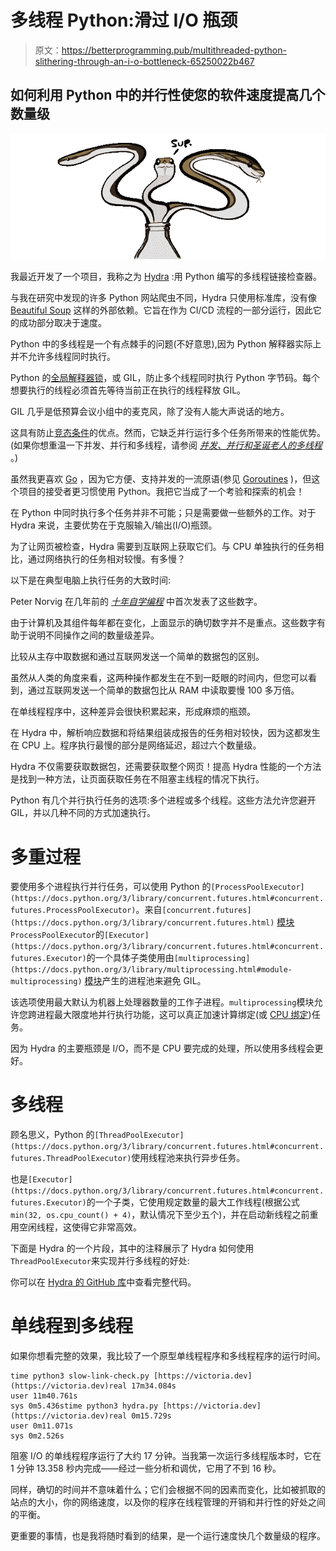 # 多线程 Python:滑过 I/O 瓶颈

> 原文：<https://betterprogramming.pub/multithreaded-python-slithering-through-an-i-o-bottleneck-65250022b467>

## 如何利用 Python 中的并行性使您的软件速度提高几个数量级

![](img/10d441befd0100a244df96e87484460f.png)

我最近开发了一个项目，我称之为 [Hydra](https://github.com/victoriadrake/hydra-link-checker) :用 Python 编写的多线程链接检查器。

与我在研究中发现的许多 Python 网站爬虫不同，Hydra 只使用标准库，没有像 [Beautiful Soup](https://www.crummy.com/software/BeautifulSoup/bs4/doc/) 这样的外部依赖。它旨在作为 CI/CD 流程的一部分运行，因此它的成功部分取决于速度。

Python 中的多线程是一个有点棘手的问题(不好意思),因为 Python 解释器实际上并不允许多线程同时执行。

Python 的[全局解释器锁](https://wiki.python.org/moin/GlobalInterpreterLock)，或 GIL，防止多个线程同时执行 Python 字节码。每个想要执行的线程必须首先等待当前正在执行的线程释放 GIL。

GIL 几乎是低预算会议小组中的麦克风，除了没有人能大声说话的地方。

这具有防止[竞态条件](https://en.wikipedia.org/wiki/Race_condition)的优点。然而，它缺乏并行运行多个任务所带来的性能优势。(如果你想重温一下并发、并行和多线程，请参阅 [*并发、并行和圣诞老人的多线程*](https://victoria.dev/blog/concurrency-parallelism-and-the-many-threads-of-santa-claus/) 。)

虽然我更喜欢 [Go](https://golang.org/) ，因为它方便、支持并发的一流原语(参见 [Goroutines](https://tour.golang.org/concurrency/1) )，但这个项目的接受者更习惯使用 Python。我把它当成了一个考验和探索的机会！

在 Python 中同时执行多个任务并非不可能；只是需要做一些额外的工作。对于 Hydra 来说，主要优势在于克服输入/输出(I/O)瓶颈。

为了让网页被检查，Hydra 需要到互联网上获取它们。与 CPU 单独执行的任务相比，通过网络执行的任务相对较慢。有多慢？

以下是在典型电脑上执行任务的大致时间:

Peter Norvig 在几年前的 [*十年自学编程*](http://norvig.com/21-days.html#answers) 中首次发表了这些数字。

由于计算机及其组件每年都在变化，上面显示的确切数字并不是重点。这些数字有助于说明不同操作之间的数量级差异。

比较从主存中取数据和通过互联网发送一个简单的数据包的区别。

虽然从人类的角度来看，这两种操作都发生在不到一眨眼的时间内，但您可以看到，通过互联网发送一个简单的数据包比从 RAM 中读取要慢 100 多万倍。

在单线程程序中，这种差异会很快积累起来，形成麻烦的瓶颈。

在 Hydra 中，解析响应数据和将结果组装成报告的任务相对较快，因为这都发生在 CPU 上。程序执行最慢的部分是网络延迟，超过六个数量级。

Hydra 不仅需要获取数据包，还需要获取整个网页！提高 Hydra 性能的一个方法是找到一种方法，让页面获取任务在不阻塞主线程的情况下执行。

Python 有几个并行执行任务的选项:多个进程或多个线程。这些方法允许您避开 GIL，并以几种不同的方式加速执行。

# 多重过程

要使用多个进程执行并行任务，可以使用 Python 的`[ProcessPoolExecutor](https://docs.python.org/3/library/concurrent.futures.html#concurrent.futures.ProcessPoolExecutor)`。来自`[concurrent.futures](https://docs.python.org/3/library/concurrent.futures.html)` [模块](https://docs.python.org/3/library/concurrent.futures.html)`ProcessPoolExecutor`的`[Executor](https://docs.python.org/3/library/concurrent.futures.html#concurrent.futures.Executor)`的一个具体子类使用由`[multiprocessing](https://docs.python.org/3/library/multiprocessing.html#module-multiprocessing)` [模块](https://docs.python.org/3/library/multiprocessing.html#module-multiprocessing)产生的进程池来避免 GIL。

该选项使用最大默认为机器上处理器数量的工作子进程。`multiprocessing`模块允许您跨进程最大限度地并行执行功能，这可以真正加速计算绑定(或 [CPU 绑定](https://en.wikipedia.org/wiki/CPU-bound))任务。

因为 Hydra 的主要瓶颈是 I/O，而不是 CPU 要完成的处理，所以使用多线程会更好。

# 多线程

顾名思义，Python 的`[ThreadPoolExecutor](https://docs.python.org/3/library/concurrent.futures.html#concurrent.futures.ThreadPoolExecutor)`使用线程池来执行异步任务。

也是`[Executor](https://docs.python.org/3/library/concurrent.futures.html#concurrent.futures.Executor)`的一个子类，它使用规定数量的最大工作线程(根据公式`min(32, os.cpu_count() + 4)`，默认情况下至少五个)，并在启动新线程之前重用空闲线程，这使得它非常高效。

下面是 Hydra 的一个片段，其中的注释展示了 Hydra 如何使用`ThreadPoolExecutor`来实现并行多线程的好处:

你可以在 [Hydra 的 GitHub 库](https://github.com/victoriadrake/hydra-link-checker)中查看完整代码。

# 单线程到多线程

如果你想看完整的效果，我比较了一个原型单线程程序和多线程程序的运行时间。

```
time python3 slow-link-check.py [https://victoria.dev](https://victoria.dev)real 17m34.084s
user 11m40.761s
sys 0m5.436stime python3 hydra.py [https://victoria.dev](https://victoria.dev)real 0m15.729s
user 0m11.071s
sys 0m2.526s
```

阻塞 I/O 的单线程程序运行了大约 17 分钟。当我第一次运行多线程版本时，它在 1 分钟 13.358 秒内完成——经过一些分析和调优，它用了不到 16 秒。

同样，确切的时间并不意味着什么；它们会根据不同的因素而变化，比如被抓取的站点的大小，你的网络速度，以及你的程序在线程管理的开销和并行性的好处之间的平衡。

更重要的事情，也是我将随时看到的结果，是一个运行速度快几个数量级的程序。